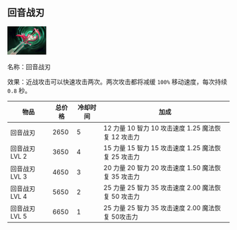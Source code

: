 ## 回音战刃



![mjz_blink_dagger](src/icon/mjz_echo_sabre.png)

名称：回音战刃

效果：近战攻击可以快速攻击两次。两次攻击都将减缓 `100%` 移动速度，每次持续 `0.8` 秒。

| 物品           | 总价格 | 冷却时间 | 加成                                                |
| -------------- | ------ | -------- | --------------------------------------------------- |
| 回音战刃       | 2650   | 5        | 12 力量 10 智力 10 攻击速度 1.25 魔法恢复 12 攻击力 |
| 回音战刃 LVL 2 | 3650   | 4        | 15 力量 15 智力 15 攻击速度 1.25 魔法恢复 25 攻击力 |
| 回音战刃 LVL 3 | 4650   | 3        | 20 力量 20 智力 20 攻击速度 1.50 魔法恢复 35 攻击力 |
| 回音战刃 LVL 4 | 5650   | 2        | 25 力量 25 智力 35 攻击速度 2.00 魔法恢复 50 攻击力 |
| 回音战刃 LVL 5 | 6650   | 1        | 25 力量 25 智力 35 攻击速度 2.00 魔法恢复 50攻击力  |

